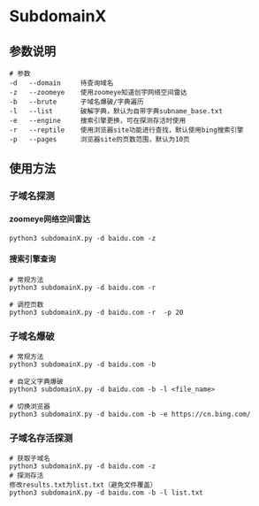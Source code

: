 # SubdomainX

## 参数说明

```shell
# 参数
-d   --domain     待查询域名
-z   --zoomeye    使用zoomeye知道创宇网络空间雷达
-b   --brute      子域名爆破/字典遍历
-l   --list       破解字典，默认为自带字典subname_base.txt
-e   --engine     搜索引擎更换，可在探测存活时使用
-r   --reptile    使用浏览器site功能进行查找，默认使用bing搜索引擎
-p   --pages      浏览器site的页数范围，默认为10页
```

## 使用方法

### 子域名探测

#### zoomeye网络空间雷达

```shell
python3 subdomainX.py -d baidu.com -z
```

#### 搜索引擎查询

```shell
# 常规方法
python3 subdomainX.py -d baidu.com -r 

# 调控页数
python3 subdomainX.py -d baidu.com -r  -p 20
```

### 子域名爆破

```shell
# 常规方法
python3 subdomainX.py -d baidu.com -b

# 自定义字典爆破
python3 subdomainX.py -d baidu.com -b -l <file_name>

# 切换浏览器
python3 subdomainX.py -d baidu.com -b -e https://cn.bing.com/
```

### 子域名存活探测

```shell
# 获取子域名
python3 subdomainX.py -d baidu.com -z
# 探测存活 
修改results.txt为list.txt（避免文件覆盖）
python3 subdomainX.py -d baidu.com -b -l list.txt
```

